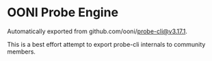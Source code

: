 # OONI Probe Engine

Automatically exported from github.com/ooni/probe-cli@v3.17.1.

This is a best effort attempt to export probe-cli internals to community members.

